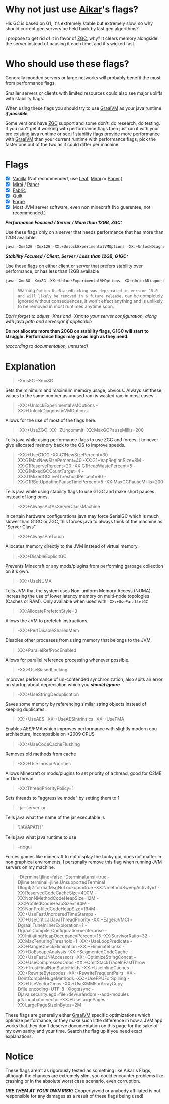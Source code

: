 # Why not just use [Aikar](https://github.com/aikar)'s flags?
His GC is based on G1, it's extremely stable but extremely slow, so why should current gen servers be held back by last gen algorithms?

I propose to get rid of it in favor of [ZGC](https://github.com/openjdk/zgc), why? It clears memory alongside the server instead of pausing it each time, and it's wicked fast.

# Who should use these flags?
Generally modded servers or large networks will probably benefit the most from performance flags.

Smaller servers or clients with limited resources could also see major uplifts with stability flags.

When using these flags you should try to use [GraalVM](https://www.graalvm.org/) as your java runtime ***if possible***

Some versions have [ZGC](https://github.com/openjdk/zgc) support and some don't, do research, do testing. If you can't get it working with performance flags then just run it with your pre existing java runtime or see if stability flags provide more performance with [GraalVM](https://www.graalvm.org/) than your current runtime with performance flags, pick the faster one out of the two as it could differ per machine.
# Flags
- [x] [Vanilla](https://www.minecraft.net/en-us/download/server) (Not recommended, use [Leaf](https://github.com/Winds-Studio/Leaf), [Mirai](https://github.com/Dreeam-qwq/Mirai) or [Paper](https://github.com/PaperMC/Paper).)
- [x] [Mirai](https://github.com/Dreeam-qwq/Mirai) / [Paper](https://github.com/PaperMC/Paper)
- [x] [Fabric](https://github.com/FabricMC)
- [x] [Quilt](https://github.com/QuiltMC)
- [x] [Forge](https://github.com/MinecraftForge/MinecraftForge)
- [x] Most JVM server software, even non minecraft (No guarentee, not recommended.)

***Performance Focused / Server / More than 12GB, ZGC:***

Use these flags only on a server that needs performance that has more than 12GB available.

```java
java -Xms12G -Xmx12G -XX:+UnlockExperimentalVMOptions -XX:+UnlockDiagnosticVMOptions -XX:+UseZGC -XX:-ZUncommit -Dterminal.jline=false -Dterminal.ansi=true -Djline.terminal=jline.UnsupportedTerminal -Dlog4j2.formatMsgNoLookups=true -XX:+AlwaysActAsServerClassMachine -XX:+AlwaysPreTouch -XX:+DisableExplicitGC -XX:+UseNUMA -XX:AllocatePrefetchStyle=3 -XX:NmethodSweepActivity=1 -XX:ReservedCodeCacheSize=400M -XX:NonNMethodCodeHeapSize=12M -XX:ProfiledCodeHeapSize=194M -XX:NonProfiledCodeHeapSize=194M -XX:+PerfDisableSharedMem -XX:+UseFastUnorderedTimeStamps -XX:+UseCriticalJavaThreadPriority -XX:+EagerJVMCI -Dgraal.TuneInlinerExploration=1 -Dgraal.CompilerConfiguration=enterprise -XX:+ParallelRefProcEnabled -XX:MaxGCPauseMillis=200 -XX:InitiatingHeapOccupancyPercent=15 -XX:SurvivorRatio=32 -XX:MaxTenuringThreshold=1 -XX:-UseBiasedLocking -XX:+UseStringDeduplication -XX:+UseAES -XX:+UseAESIntrinsics -XX:+UseFMA -XX:+UseLoopPredicate -XX:+RangeCheckElimination -XX:+EliminateLocks -XX:+DoEscapeAnalysis -XX:+UseCodeCacheFlushing -XX:+SegmentedCodeCache -XX:+UseFastJNIAccessors -XX:+OptimizeStringConcat -XX:+UseCompressedOops -XX:+UseThreadPriorities -XX:+OmitStackTraceInFastThrow -XX:+TrustFinalNonStaticFields -XX:ThreadPriorityPolicy=1 -XX:+UseInlineCaches -XX:+RewriteBytecodes -XX:+RewriteFrequentPairs -XX:-DontCompileHugeMethods -XX:+UseFPUForSpilling -XX:+UseVectorCmov -XX:+UseXMMForArrayCopy -XX:+UseLargePages -XX:LargePageSizeInBytes=2M -Dfile.encoding=UTF-8 -Xlog:async -Djava.security.egd=file:/dev/urandom --add-modules jdk.incubator.vector -jar server.jar –nogui
```

***Stability Focused / Client, Server / Less than 12GB, G1GC:***

Use these flags on either client or server that prefers stability over performance, or has less than 12GB available

```java
java -Xms8G -Xmx8G -XX:+UnlockExperimentalVMOptions -XX:+UnlockDiagnosticVMOptions -XX:+UseG1GC -XX:G1NewSizePercent=30 -XX:G1MaxNewSizePercent=40 -XX:G1HeapRegionSize=8M -XX:G1ReservePercent=20 -XX:G1HeapWastePercent=5 -XX:G1MixedGCCountTarget=4 -XX:G1MixedGCLiveThresholdPercent=90 -XX:G1RSetUpdatingPauseTimePercent=5 -Dterminal.jline=false -Dterminal.ansi=true -Djline.terminal=jline.UnsupportedTerminal -Dlog4j2.formatMsgNoLookups=true -XX:+AlwaysActAsServerClassMachine -XX:+AlwaysPreTouch -XX:+DisableExplicitGC -XX:+UseNUMA -XX:AllocatePrefetchStyle=3 -XX:NmethodSweepActivity=1 -XX:ReservedCodeCacheSize=400M -XX:NonNMethodCodeHeapSize=12M -XX:ProfiledCodeHeapSize=194M -XX:NonProfiledCodeHeapSize=194M -XX:+PerfDisableSharedMem -XX:+UseFastUnorderedTimeStamps -XX:+UseCriticalJavaThreadPriority -XX:+EagerJVMCI -Dgraal.TuneInlinerExploration=1 -Dgraal.CompilerConfiguration=enterprise -XX:+ParallelRefProcEnabled -XX:MaxGCPauseMillis=200 -XX:InitiatingHeapOccupancyPercent=15 -XX:SurvivorRatio=32 -XX:MaxTenuringThreshold=1 -XX:-UseBiasedLocking -XX:+UseStringDeduplication -XX:+UseAES -XX:+UseAESIntrinsics -XX:+UseFMA -XX:+UseLoopPredicate -XX:+RangeCheckElimination -XX:+EliminateLocks -XX:+DoEscapeAnalysis -XX:+UseCodeCacheFlushing -XX:+SegmentedCodeCache -XX:+UseFastJNIAccessors -XX:+OptimizeStringConcat -XX:+UseCompressedOops -XX:+UseThreadPriorities -XX:+OmitStackTraceInFastThrow -XX:+TrustFinalNonStaticFields -XX:ThreadPriorityPolicy=1 -XX:+UseInlineCaches -XX:+RewriteBytecodes -XX:+RewriteFrequentPairs -XX:-DontCompileHugeMethods -XX:+UseFPUForSpilling -XX:+UseVectorCmov -XX:+UseXMMForArrayCopy -XX:+UseLargePages -XX:LargePageSizeInBytes=2M -Dfile.encoding=UTF-8 -Xlog:async -Djava.security.egd=file:/dev/urandom --add-modules jdk.incubator.vector -jar server.jar –nogui
```
> Warning `Option UseBiasedLocking was deprecated in version 15.0 and will likely be removed in a future release.` can be completely ignored without consequences, it won't effect anything and is unlikely to be removed in most runtimes anytime soon.

*Don't forget to adjust -Xms and -Xmx to your server configuration, along with java path and server.jar if applicable*

**Do not allocate more than 20GB on stability flags, G1GC will start to struggle. Performance flags may go as high as they need.** 

*(according to documentation, untested)*

# Explanation

> -Xms8G -Xmx8G

Sets the minimum and maximum memory usage, obvious. Always set these values to the same number as unused ram is wasted ram in most cases.

> -XX:+UnlockExperimentalVMOptions -XX:+UnlockDiagnosticVMOptions

Allows for the use of most of the flags here.

> -XX:+UseZGC -XX:-ZUncommit -XX:MaxGCPauseMillis=200

Tells java while using performance flags to use ZGC and forces it to never give allocated memory back to the OS to improve speeds.

> -XX:+UseG1GC -XX:G1NewSizePercent=30 -XX:G1MaxNewSizePercent=40 -XX:G1HeapRegionSize=8M -XX:G1ReservePercent=20 -XX:G1HeapWastePercent=5 -XX:G1MixedGCCountTarget=4 -XX:G1MixedGCLiveThresholdPercent=90 -XX:G1RSetUpdatingPauseTimePercent=5 -XX:MaxGCPauseMillis=200

Tells java while using stability flags to use G1GC and make short pauses instead of long ones.

> -XX:+AlwaysActAsServerClassMachine

In certain hardware configurations java may force SerialGC which is much slower than G1GC or ZGC, this forces java to always think of the machine as "Server Class"

> -XX:+AlwaysPreTouch

Allocates memory directly to the JVM instead of virtual memory.

> -XX:+DisableExplicitGC

Prevents Minecraft or any mods/plugins from performing garbage collection on it's own.

> -XX:+UseNUMA

Tells JVM that the system uses Non-uniform Memory Access (NUMA), increasing the use of lower latency memory on multi-node topologies (Caches or RAM). Only available when used with `-XX:+UseParallelGC`

> -XX:AllocatePrefetchStyle=3

Allows the JVM to prefetch instructions.

> -XX:+PerfDisableSharedMem

Disables other processes from using memory that belongs to the JVM.

> XX:+ParallelRefProcEnabled

Allows for parallel reference processing whenever possible.

> -XX:-UseBiasedLocking

Improves performance of un-contended synchronization, also spits an error on startup about depreciation which you ***should ignore***

> -XX:+UseStringDeduplication

Saves some memory by referencing similar string objects instead of keeping duplicates.

> XX:+UseAES -XX:+UseAESIntrinsics -XX:+UseFMA

Enables AES/FMA which improves performance with slightly modern cpu architecture, incompatible on >2009 CPUS

> -XX:+UseCodeCacheFlushing

Removes old methods from cache

> -XX:+UseThreadPriorities

Allows Minecraft or mods/plugins to set priority of a thread, good for C2ME or DimThread

> -XX:ThreadPriorityPolicy=1

Sets threads to "aggressive mode" by setting them to 1

> -jar server.jar

Tells java what the name of the jar executable is

> "JAVAPATH"

Tells java what java runtime to use

> –nogui

Forces games like minecraft to not display the funky gui, does not matter in non graphical enviroments, I personally remove this flag when running JVM servers on my machine.

> -Dterminal.jline=false -Dterminal.ansi=true -Djline.terminal=jline.UnsupportedTerminal Dlog4j2.formatMsgNoLookups=true -XX:NmethodSweepActivity=1 -XX:ReservedCodeCacheSize=400M -XX:NonNMethodCodeHeapSize=12M -XX:ProfiledCodeHeapSize=194M -XX:NonProfiledCodeHeapSize=194M -XX:+UseFastUnorderedTimeStamps -XX:+UseCriticalJavaThreadPriority -XX:+EagerJVMCI -Dgraal.TuneInlinerExploration=1 -Dgraal.CompilerConfiguration=enterprise -XX:InitiatingHeapOccupancyPercent=15 -XX:SurvivorRatio=32 -XX:MaxTenuringThreshold=1 -XX:+UseLoopPredicate -XX:+RangeCheckElimination -XX:+EliminateLocks -XX:+DoEscapeAnalysis -XX:+SegmentedCodeCache -XX:+UseFastJNIAccessors -XX:+OptimizeStringConcat -XX:+UseCompressedOops -XX:+OmitStackTraceInFastThrow XX:+TrustFinalNonStaticFields -XX:+UseInlineCaches -XX:+RewriteBytecodes -XX:+RewriteFrequentPairs -XX:-DontCompileHugeMethods -XX:+UseFPUForSpilling -XX:+UseVectorCmov -XX:+UseXMMForArrayCopy Dfile.encoding=UTF-8 -Xlog:async -Djava.security.egd=file:/dev/urandom --add-modules jdk.incubator.vector -XX:+UseLargePages -XX:LargePageSizeInBytes=2M

These flags are generally either [GraalVM](https://www.graalvm.org/) specific optimizations which optimize performance, or they make such little difference in how a JVM app works that they don't deserve documentation on this page for the sake of my own sanity and your time. Search the flag up if you need exact explanations.

# Notice
These flags aren't as rigorously tested as something like Aikar's Flags, although the chances are extremely slim, you could encounter problems like crashing or in the absolute worst case scenario, even corruption.

***USE THEM AT YOUR OWN RISK!*** Cooperly/void or anybody affiliated is not responsible for any damages as a result of these flags being used!
